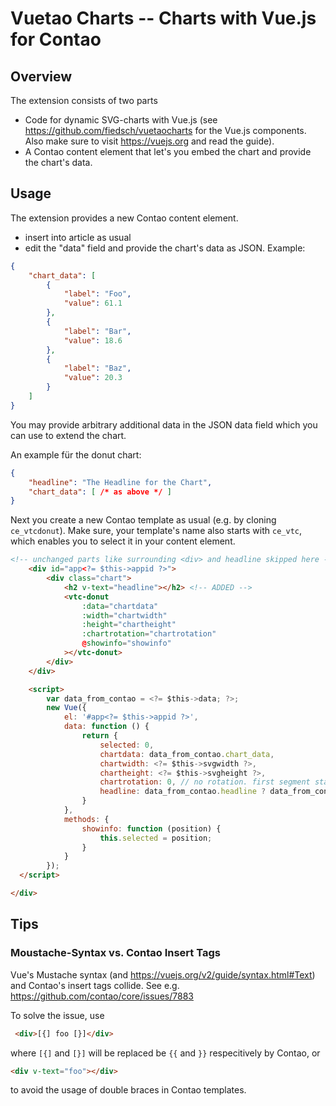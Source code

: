 # Vuetao Charts -- Charts with Vue.js for Contao

## Overview 

The extension consists of two parts

* Code for dynamic SVG-charts with Vue.js (see https://github.com/fiedsch/vuetaocharts for the Vue.js components.
  Also make sure to visit https://vuejs.org and read the guide).
* A Contao content element that let's you embed the chart and provide the chart's data.

## Usage

The extension provides a new Contao content element.

* insert into article as usual
* edit the "data" field and provide the chart's data as JSON. Example:

```json
{
    "chart_data": [
        {
            "label": "Foo",
            "value": 61.1
        },
        {
            "label": "Bar",
            "value": 18.6
        },
        {
            "label": "Baz",
            "value": 20.3
        }
    ]
}
```

You may provide arbitrary additional data in the JSON data field which you can use to extend
the chart. 

An example für the donut chart:

```json
{
    "headline": "The Headline for the Chart",
    "chart_data": [ /* as above */ ]
}
```

Next you create a new  Contao template as usual (e.g. by cloning `ce_vtcdonut`). Make sure, your template's
name also starts with `ce_vtc`, which enables you to select it in your content element.


```html
<!-- unchanged parts like surrounding <div> and headline skipped here --> 
    <div id="app<?= $this->appid ?>">
        <div class="chart">
            <h2 v-text="headline"></h2> <!-- ADDED -->
            <vtc-donut
                :data="chartdata"
                :width="chartwidth"
                :height="chartheight"
                :chartrotation="chartrotation"
                @showinfo="showinfo"
            ></vtc-donut>
        </div>
    </div>

    <script>
        var data_from_contao = <?= $this->data; ?>;
        new Vue({
            el: '#app<?= $this->appid ?>',
            data: function () {
                return {
                    selected: 0,
                    chartdata: data_from_contao.chart_data,
                    chartwidth: <?= $this->svgwidth ?>,
                    chartheight: <?= $this->svgheight ?>,
                    chartrotation: 0, // no rotation. first segment starts at 12 o'clock
                    headline: data_from_contao.headline ? data_from_contao.headline : "" // ADDED
                }
            },
            methods: {
                showinfo: function (position) {
                    this.selected = position;
                }
            }
        });
  </script>

</div>
```






## Tips
 
### Moustache-Syntax vs. Contao Insert Tags

Vue's Mustache syntax (and https://vuejs.org/v2/guide/syntax.html#Text) and Contao's insert tags collide.
See e.g. https://github.com/contao/core/issues/7883 

To solve the issue, use
```html
 <div>[{] foo [}]</div>
```
where `[{]` and `[}]` will be replaced be  `{{` and `}}` respecitively by Contao, or 
```html
<div v-text="foo"></div>
```
to avoid the usage of double braces in Contao templates.

